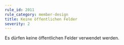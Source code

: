 ```yaml
---
rule_id: 2011
rule_category: member-design
title: Keine öffentlichen Felder
severity: 2
---
```

Es dürfen keine öffentlichen Felder verwendet werden.

